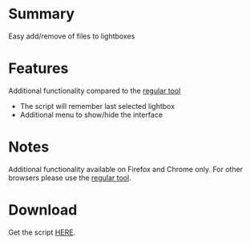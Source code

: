 # Summary #

Easy add/remove of files to lightboxes

# Features #

Additional functionality compared to the [regular tool](http://code.google.com/p/istock-greasemonkey-tools/wiki/iStockLightboxTool)

  * The script will remember last selected lightbox
  * Additional menu to show/hide the interface

# Notes #

Additional functionality available on Firefox and Chrome only. For other browsers please use the [regular tool](http://code.google.com/p/istock-greasemonkey-tools/wiki/iStockLightboxTool).

# Download #

Get the script [HERE](http://code.google.com/p/istock-greasemonkey-tools/downloads/detail?name=istock_lightbox_tool_FF.user.js).